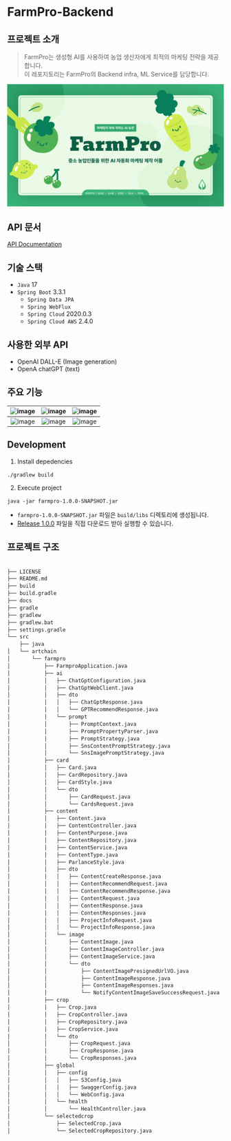 # FarmPro-Backend

## 프로젝트 소개

> FarmPro는 생성형 AI를 사용하여 농업 생산자에게 최적의 마케팅 전략을 제공합니다.  
> 이 레포지토리는 FarmPro의 Backend infra, ML Service를 담당합니다.

![FarmPro-logo.png](docs/FarmPro-logo.png)

## API 문서

[API Documentation](https://port-0-farmpro-backend-lypd5head859a5e8.sel5.cloudtype.app/swagger-ui/index.html)

## 기술 스택

- `Java` 17
- `Spring Boot` 3.3.1
    - `Spring Data JPA`
    - `Spring WebFlux`
    - `Spring Cloud` 2020.0.3
    - `Spring Cloud AWS` 2.4.0

## 사용한 외부 API
- OpenAI DALL-E (Image generation)
- OpenA chatGPT (text)

## 주요 기능

| ![image](https://github.com/user-attachments/assets/8b64544e-93fc-41c1-bbb7-77e195fe9ca1) | ![image](https://github.com/user-attachments/assets/d9be6803-5ca6-478b-a06c-4f9419798e97) | ![image](https://github.com/user-attachments/assets/92eb5753-48b8-46ea-85af-170f6cc44612) |
|:-----------------------------------------------------------------------------------------:|:-----------------------------------------------------------------------------------------:|:-----------------------------------------------------------------------------------------:|
| ![image](https://github.com/user-attachments/assets/0d662ddc-f395-4514-b9b5-e81dd83904aa) | ![image](https://github.com/user-attachments/assets/5a1b9b62-213f-4efc-b886-3b0a52e2965d) | ![image](https://github.com/user-attachments/assets/4a1fb099-e1cf-43dc-bf80-1155285ef6ba) |

## Development

1. Install depedencies

```shell
./gradlew build
```

2. Execute project

```shell
java -jar farmpro-1.0.0-SNAPSHOT.jar
```

- `farmpro-1.0.0-SNAPSHOT.jar` 파일은 `build/libs` 디렉토리에 생성됩니다.
- [Release 1.0.0](https://github.com/Art-Chain/FarmPro-Backend/archive/refs/tags/1.0.0.zip) 파일을 직접 다운로드 받아 실행할 수 있습니다.

## 프로젝트 구조

```Bash

├── LICENSE
├── README.md
├── build
├── build.gradle
├── docs
├── gradle
├── gradlew
├── gradlew.bat
├── settings.gradle
└── src
    ├── java
│   └── artchain
│       └── farmpro
│           ├── FarmproApplication.java
│           ├── ai
│           │   ├── ChatGptConfiguration.java
│           │   ├── ChatGptWebClient.java
│           │   ├── dto
│           │   │   ├── ChatGptResponse.java
│           │   │   └── GPTRecommendResponse.java
│           │   └── prompt
│           │       ├── PromptContext.java
│           │       ├── PromptPropertyParser.java
│           │       ├── PromptStrategy.java
│           │       ├── SnsContentPromptStrategy.java
│           │       └── SnsImagePromptStrategy.java
│           ├── card
│           │   ├── Card.java
│           │   ├── CardRepository.java
│           │   ├── CardStyle.java
│           │   └── dto
│           │       ├── CardRequest.java
│           │       └── CardsRequest.java
│           ├── content
│           │   ├── Content.java
│           │   ├── ContentController.java
│           │   ├── ContentPurpose.java
│           │   ├── ContentRepository.java
│           │   ├── ContentService.java
│           │   ├── ContentType.java
│           │   ├── ParlanceStyle.java
│           │   ├── dto
│           │   │   ├── ContentCreateResponse.java
│           │   │   ├── ContentRecommendRequest.java
│           │   │   ├── ContentRecommendResponse.java
│           │   │   ├── ContentRequest.java
│           │   │   ├── ContentResponse.java
│           │   │   ├── ContentResponses.java
│           │   │   ├── ProjectInfoRequest.java
│           │   │   └── ProjectInfoResponse.java
│           │   └── image
│           │       ├── ContentImage.java
│           │       ├── ContentImageController.java
│           │       ├── ContentImageService.java
│           │       └── dto
│           │           ├── ContentImagePresignedUrlVO.java
│           │           ├── ContentImageResponse.java
│           │           ├── ContentImageResponses.java
│           │           └── NotifyContentImageSaveSuccessRequest.java
│           ├── crop
│           │   ├── Crop.java
│           │   ├── CropController.java
│           │   ├── CropRepository.java
│           │   ├── CropService.java
│           │   └── dto
│           │       ├── CropRequest.java
│           │       ├── CropResponse.java
│           │       └── CropResponses.java
│           ├── global
│           │   ├── config
│           │   │   ├── S3Config.java
│           │   │   ├── SwaggerConfig.java
│           │   │   └── WebConfig.java
│           │   └── health
│           │       └── HealthController.java
│           └── selectedcrop
│               ├── SelectedCrop.java
│               └── SelectedCropRepository.java

